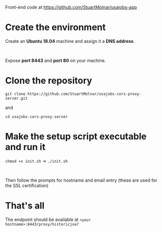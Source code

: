 Front-end code at https://github.com/StuartMolnar/usajobs-app

# Create the environment

Create an **Ubuntu 18.04** machine and assign it a **DNS address**.

<br>

Expose **port 8443** and **port 80** on your machine.

# Clone the repository
```git clone https://github.com/StuartMolnar/usajobs-cors-proxy-server.git```

and

```cd usajobs-cors-proxy-server```

# Make the setup script executable and run it
```chmod +x init.sh``` -> ```./init.sh```

<br>

Then follow the prompts for hostname and email entry (these are used for the SSL certification)

# That's all
The endpoint should be available at 
```<your hostname>:8443/proxy/historicjoa?```